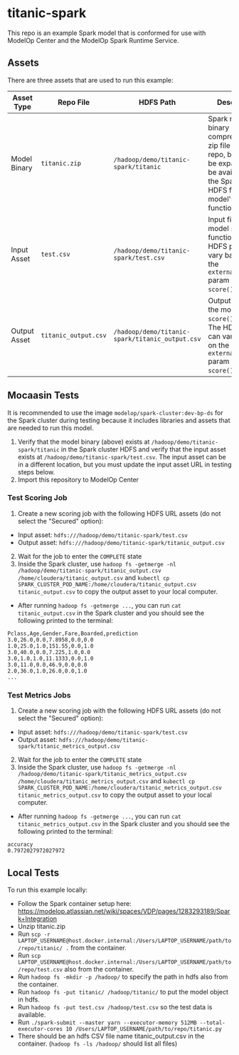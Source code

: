 # titanic-spark

This repo is an example Spark model that is conformed for use with ModelOp Center and the ModelOp Spark Runtime Service.

## Assets

There are three assets that are used to run this example:

| Asset Type | Repo File | HDFS Path | Description |
| --- | --- | --- | --- |
| Model Binary | `titanic.zip` | `/hadoop/demo/titanic-spark/titanic` | Spark model binary compressed as a zip file in this repo, but must be expanded and be available in the Spark cluster HDFS for the model's `init()` function to run |
| Input Asset | `test.csv` | `/hadoop/demo/titanic-spark/test.csv` | Input file for the model `score()` function. The HDFS path can vary based on the `external_inputs` param of the `score()` function  |
| Output Asset | `titanic_output.csv` | `/hadoop/demo/titanic-spark/titanic_output.csv` | Output file from the model `score()` function. The HDFS path can vary based on the `external_outputs` param of the `score()` function  |

## Mocaasin Tests

It is recommended to use the image `modelop/spark-cluster:dev-bp-ds` for the Spark cluster during testing because it includes libraries and assets that are needed to run this model.

1. Verify that the model binary (above) exists at `/hadoop/demo/titanic-spark/titanic` in the Spark cluster HDFS and verify that the input asset exists at `/hadoop/demo/titanic-spark/test.csv`. The input asset can be in a different location, but you must update the input asset URL in testing steps below.
2. Import this repository to ModelOp Center

### Test Scoring Job
1. Create a new scoring job with the following HDFS URL assets (do not select the "Secured" option):
  - Input asset: `hdfs:///hadoop/demo/titanic-spark/test.csv`
  - Output asset: `hdfs:///hadoop/demo/titanic-spark/titanic_output.csv`
2. Wait for the job to enter the `COMPLETE` state
3. Inside the Spark cluster, use `hadoop fs -getmerge -nl /hadoop/demo/titanic-spark/titanic_output.csv /home/cloudera/titanic_output.csv` and `kubectl cp SPARK_CLUSTER_POD_NAME:/home/cloudera/titanic_output.csv titanic_output.csv` to copy the output asset to your local computer.
  - After running `hadoop fs -getmerge ...`, you can run `cat titanic_output.csv` in the Spark cluster and you should see the following printed to the terminal:

```
Pclass,Age,Gender,Fare,Boarded,prediction
3.0,26.0,0.0,7.8958,0.0,0.0
1.0,25.0,1.0,151.55,0.0,1.0
3.0,40.0,0.0,7.225,1.0,0.0
3.0,1.0,1.0,11.1333,0.0,1.0
3.0,11.0,0.0,46.9,0.0,0.0
2.0,36.0,1.0,26.0,0.0,1.0
...
```

### Test Metrics Jobs
1. Create a new scoring job with the following HDFS URL assets (do not select the "Secured" option):
  - Input asset: `hdfs:///hadoop/demo/titanic-spark/test.csv`
  - Output asset: `hdfs:///hadoop/demo/titanic-spark/titanic_metrics_output.csv`
2. Wait for the job to enter the `COMPLETE` state
3. Inside the Spark cluster, use `hadoop fs -getmerge -nl /hadoop/demo/titanic-spark/titanic_metrics_output.csv /home/cloudera/titanic_metrics_output.csv` and `kubectl cp SPARK_CLUSTER_POD_NAME:/home/cloudera/titanic_metrics_output.csv titanic_metrics_output.csv` to copy the output asset to your local computer.
  - After running `hadoop fs -getmerge ...`, you can run `cat titanic_metrics_output.csv` in the Spark cluster and you should see the following printed to the terminal:

```
accuracy
0.7972027972027972
```

## Local Tests

To run this example locally:
- Follow the Spark container setup here: https://modelop.atlassian.net/wiki/spaces/VDP/pages/1283293189/Spark+Integration
- Unzip titanic.zip
- Run `scp -r LAPTOP_USERNAME@host.docker.internal:/Users/LAPTOP_USERNAME/path/to/repo/titanic/ .` from the container.
- Run `scp LAPTOP_USERNAME@host.docker.internal:/Users/LAPTOP_USERNAME/path/to/repo/test.csv` also from the container.
- Run `hadoop fs -mkdir -p /hadoop/` to specify the path in hdfs also from the container.
- Run `hadoop fs -put titanic/ /hadoop/titanic/` to put the model object in hdfs.
- Run `hadoop fs -put test.csv /hadoop/test.csv` so the test data is available.
- Run `./spark-submit --master yarn --executor-memory 512MB --total-executor-cores 10 /Users/LAPTOP_USERNAME/path/to/repo/titanic.py`
- There should be an hdfs CSV file name titanic_output.csv in the container. (`hadoop fs -ls /hadoop/` should list all files)

